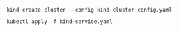 ```
kind create cluster --config kind-cluster-config.yaml
```

```
kubectl apply -f kind-service.yaml
```
